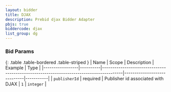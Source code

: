 ```yaml
---
layout: bidder
title: DJAX
description: Prebid djax Bidder Adapter
pbjs: true
biddercode: djax
list_group: dg
---
```



### Bid Params

{: .table .table-bordered .table-striped }
| Name            | Scope    | Description                                                                            | Example                     | Type      |
|-----------------|----------|----------------------------------------------------------------------------------------|-----------------------------|-----------|
| `publisherId`   | required | Publisher id associated with DJAX                                                      | `1`                         | `integer` |
